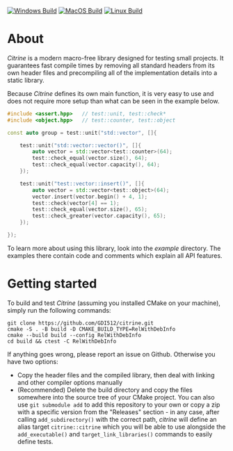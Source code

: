 [![Windows Build](https://github.com/GDI512/citrine/actions/workflows/windows-ci.yml/badge.svg)](https://github.com/GDI512/citrine/actions/workflows/windows-ci.yml)
[![MacOS Build](https://github.com/GDI512/citrine/actions/workflows/macos-ci.yml/badge.svg)](https://github.com/GDI512/citrine/actions/workflows/macos-ci.yml)
[![Linux Build](https://github.com/GDI512/citrine/actions/workflows/linux-ci.yml/badge.svg)](https://github.com/GDI512/citrine/actions/workflows/linux-ci.yml)
# About
*Citrine* is a modern macro-free library designed for testing small projects.
It guarantees fast compile times by removing all standard headers from its
own header files and precompiling all of the
implementation details into a static library.

Because *Citrine* defines its own main function, it is very easy to use and
does not require more setup than what can be seen in the example below.

```c++
#include <assert.hpp>   // test::unit, test::check*
#include <object.hpp>   // test::counter, test::object

const auto group = test::unit("std::vector", []{

    test::unit("std::vector::vector()", []{
        auto vector = std::vector<test::counter>(64);
        test::check_equal(vector.size(), 64);
        test::check_equal(vector.capacity(), 64);
    });

    test::unit("test::vector::insert()", []{
        auto vector = std::vector<test::object>(64);
        vector.insert(vector.begin() + 4, 1);
        test::check(vector[4] == 1);
        test::check_equal(vector.size(), 65);
        test::check_greater(vector.capacity(), 65);
    });

});
```

To learn more about using this library, look into the *example* directory. The
examples there contain code and comments which explain all API features.

# Getting started
To build and test *Citrine* (assuming you installed CMake on your machine),
simply run the following commands:

    git clone https://github.com/GDI512/citrine.git
    cmake -S . -B build -D CMAKE_BUILD_TYPE=RelWithDebInfo
    cmake --build build --config RelWithDebInfo
    cd build && ctest -C RelWithDebInfo

If anything goes wrong, please report an issue on Github. Otherwise you have two
options:
* Copy the header files and the compiled library, then deal with linking
  and other compiler options manually
* (Recommended) Delete the build directory and copy the files somewhere into the
  source tree of your CMake project. You can also use `git submodule add` to add
  this repository to your own or copy a zip with a specific version from the
  "Releases" section - in any case, after calling `add_subdirectory()` with the
  correct path, *citrine* will define an alias target `citrine::citrine` which you
  will be able to use alongside the `add_executable()` and
  `target_link_libraries()` commands to easily define tests.
